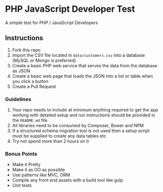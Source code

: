 # PHP JavaScript Developer Test

A simple test for PHP / JavaScript Developers

## Instructions

1. Fork this repo
2. Import the CSV file located in `data/customers.csv` into a database (MySQL or Mongo is preferred)
3. Create a basic PHP web service that serves the data from the database as JSON
4. Create a basic web page that loads the JSON into a list or table when you click a button
5. Create a Pull Request

### Guidelines

1. Your repo needs to include at minimum anything required to get the app working with detailed setup and run instructions should be provided in the `README.md` file.
2. All libraries need to be consumed by Composer, Bower and NPM
3. If a structured schema migration tool is not used then a setup script must be supplied to create any data tables etc
4. Try not spend more than 2 hours on it

### Bonus Points

* Make it Pretty
* Make it as OO as possible
* Use patterns like MVC, ORM
* Compile any front end assets with a build tool like gulp
* Unit tests
